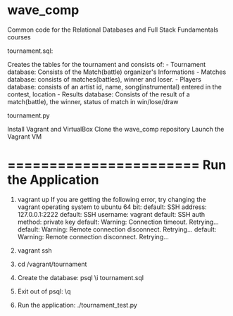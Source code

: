 wave_comp
=============

Common code for the Relational Databases and Full Stack Fundamentals courses

tournament.sql:

Creates the tables for the tournament and consists of:
	- Tournament database: Consists of the Match(battle) organizer's Informations
	- Matches database: consists of matches(battles), winner and loser.
	- Players database: consists of an artist id, name, song(instrumental) entered in the contest, location
	- Results database: Consists of the result of a match(battle), the winner, status of match in win/lose/draw

tournament.py


Install Vagrant and VirtualBox
Clone the wave_comp repository
Launch the Vagrant VM

=======================
 Run the Application
=======================

1. vagrant up
If you are getting the following error, try changing the vagrant operating system to ubuntu 64 bit:
default: SSH address: 127.0.0.1:2222
default: SSH username: vagrant
default: SSH auth method: private key
default: Warning: Connection timeout. Retrying...
default: Warning: Remote connection disconnect. Retrying...
default: Warning: Remote connection disconnect. Retrying...

2. vagrant ssh
3. cd /vagrant/tournament
4. Create the database: psql \i tournament.sql
5. Exit out of psql: \q
6. Run the application: ./tournament_test.py